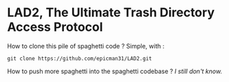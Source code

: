 # LAD2, The Ultimate Trash Directory Access Protocol
How to clone this pile of spaghetti code ?
Simple, with :

    git clone https://github.com/epicman31/LAD2.git

How to push more spaghetti into the spaghetti codebase ?
*I still don't know.*
